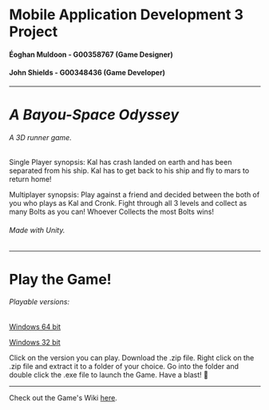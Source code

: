 # Mobile Application Development 3 Project

#### Éoghan Muldoon - G00358767 (Game Designer)
#### John Shields - G00348436 (Game Developer)
***
# *A Bayou-Space Odyssey*
###### A 3D runner game.

Single Player synopsis: Kal has crash landed on earth and has been separated from his ship.
Kal has to get back to his ship and fly to mars to return home!

Multiplayer synopsis: Play against a friend and decided between the both of you who plays as Kal and Cronk.
Fight through all 3 levels and collect as many Bolts as you can! Whoever Collects the most Bolts wins!

###### Made with Unity.
***
# Play the Game!

###### Playable versions:

[Windows 64 bit](https://developer.cloud.unity3d.com/share/share.html?shareId=-k5HWV90dL)

[Windows 32 bit](https://developer.cloud.unity3d.com/share/share.html?shareId=-kpuBQAAuU)

Click on the version you can play. Download the .zip file.
Right click on the .zip file and extract it to a folder of your choice.
Go into the folder and double click the .exe file to launch the Game. Have a blast! :rocket:

***
Check out the Game's Wiki [here](https://github.com/johnshields/MAD_3_Game/wiki).
